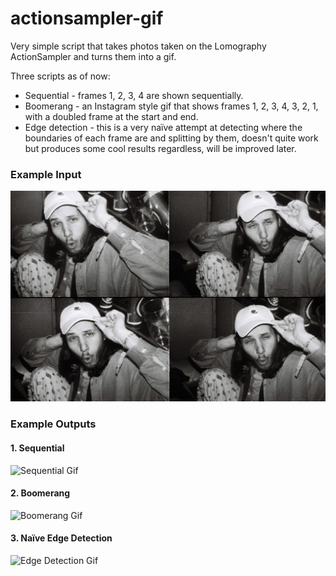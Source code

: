# actionsampler-gif

Very simple script that takes photos taken on the Lomography ActionSampler and turns them into a gif. 

Three scripts as of now:
- Sequential - frames 1, 2, 3, 4 are shown sequentially.
- Boomerang - an Instagram style gif that shows frames 1, 2, 3, 4, 3, 2, 1, with a doubled frame at the start and end.
- Edge detection - this is a very naïve attempt at detecting where the boundaries of each frame are and splitting by them, doesn't quite work but produces some cool results regardless, will be improved later.

### Example Input
![Input Photo](test/000017.jpg)

### Example Outputs
#### 1. Sequential
![Sequential Gif](test/gifs_sequential/000017.gif)

#### 2. Boomerang
![Boomerang Gif](test/gifs_boom/000017.gif)

#### 3. Naïve Edge Detection 
![Edge Detection Gif](test/gifs_naiveedge/000017.gif)
